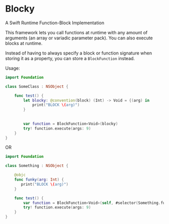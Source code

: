 # Blocky
A Swift Runtime Function-Block Implementation

This framework lets you call functions at runtime with any amount of arguments (an array or variadic parameter pack). 
You can also execute blocks at runtime.

Instead of having to always specify a block or function signature when storing it as a property, you can store a `BlockFunction`
instead.



Usage:

````Swift
import Foundation

class SomeClass : NSObject {

    func test() {
        let blocky: @convention(block) (Int) -> Void = {(arg) in
            print("BLOCK \(arg)")
        }
        
        
        var function = BlockFunction<Void>(blocky)
        try! function.execute(args: 9)
    }
}
````


OR

````Swift
import Foundation

class Something : NSObject {

    @objc
    func funky(arg: Int) {
       print("BLOCK \(arg)")
    }

    func test() {
        var function = BlockFunction<Void>(self, #selector(Something.funky:))
        try! function.execute(args: 9)
    }
}
````
